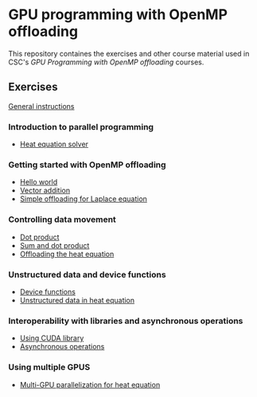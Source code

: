 # GPU programming with OpenMP offloading

This repository containes the exercises and other course material used in
CSC's *GPU Programming with OpenMP offloading* courses. 

## Exercises

[General instructions](exercise-instructions.md)

### Introduction to parallel programming

- [Heat equation solver](exercises/heat-cpu/)

### Getting started with OpenMP offloading

- [Hello world](exercises/hello-world/)
- [Vector addition](exercises/vector-sum/)
- [Simple offloading for Laplace equation](exercises/jacobi/)

### Controlling data movement

- [Dot product](exercises/dot-product/)
- [Sum and dot product](exercises/sum-dot/)
- [Offloading the heat equation](heat-equation/README-simple.md)

### Unstructured data and device functions

- [Device functions](exercises/gpu-functions/)
- [Unstructured data in heat equation](heat-equation/README-unstructured.md)

### Interoperability with libraries and asynchronous operations

- [Using CUDA library](exercises/device-ptr)
- [Asynchronous operations](exercises/async-operations)

### Using multiple GPUS

- [Multi-GPU parallelization for heat equation](heat-equation/README-multi-gpu.md)

